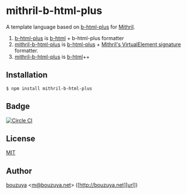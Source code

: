 # mithril-b-html-plus

A template language based on [b-html-plus][b-html/b-html-plus] for [Mithril][lhorie/mithril.js].

1. [b-html-plus][b-html/b-html-plus] is [b-html][b-html/b-html] + b-html-plus formatter
2. [mithril-b-html-plus][b-html/mithril-b-html-plus] is [b-html-plus][b-html/b-html-plus] + [Mithril's VirtualElement signature](http://lhorie.github.io/mithril/mithril.render.html#signature) formatter.
3. [mithril-b-html-plus][b-html/mithril-b-html-plus] is [b-html][b-html/b-html]++

## Installation

```
$ npm install mithril-b-html-plus
```

## Badge

[![Circle CI](https://circleci.com/gh/b-html/mithril-b-html-plus.svg?style=svg)](https://circleci.com/gh/b-html/mithril-b-html-plus)

## License

[MIT](LICENSE)

## Author

[bouzuya][user] &lt;[m@bouzuya.net][email]&gt; ([http://bouzuya.net][url])

[user]: https://github.com/bouzuya
[email]: mailto:m@bouzuya.net
[url]: http://bouzuya.net

[b-html/b-html]: https://github.com/b-html/b-html
[b-html/b-html-plus]: https://github.com/b-html/b-html-plus
[b-html/mithril-b-html-plus]: https://github.com/b-html/b-html-plus
[lhorie/mithril.js]: https://github.com/lhorie/mithril.js
